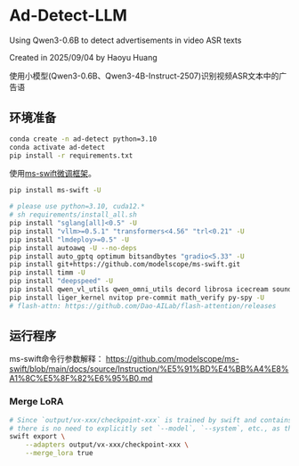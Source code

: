 # Ad-Detect-LLM
Using Qwen3-0.6B to detect advertisements in video ASR texts

Created in 2025/09/04 by Haoyu Huang

使用小模型(Qwen3-0.6B、Qwen3-4B-Instruct-2507)识别视频ASR文本中的广告语



## 环境准备
```bash
conda create -n ad-detect python=3.10
conda activate ad-detect
pip install -r requirements.txt
``` 

使用[ms-swift微调框架](https://github.com/modelscope/ms-swift/)。
```bash
pip install ms-swift -U

# please use python=3.10, cuda12.*
# sh requirements/install_all.sh
pip install "sglang[all]<0.5" -U
pip install "vllm>=0.5.1" "transformers<4.56" "trl<0.21" -U
pip install "lmdeploy>=0.5" -U
pip install autoawq -U --no-deps
pip install auto_gptq optimum bitsandbytes "gradio<5.33" -U
pip install git+https://github.com/modelscope/ms-swift.git
pip install timm -U
pip install "deepspeed" -U
pip install qwen_vl_utils qwen_omni_utils decord librosa icecream soundfile -U
pip install liger_kernel nvitop pre-commit math_verify py-spy -U
# flash-attn: https://github.com/Dao-AILab/flash-attention/releases
```

## 运行程序

ms-swift命令行参数解释：
https://github.com/modelscope/ms-swift/blob/main/docs/source/Instruction/%E5%91%BD%E4%BB%A4%E8%A1%8C%E5%8F%82%E6%95%B0.md

### Merge LoRA
```bash
# Since `output/vx-xxx/checkpoint-xxx` is trained by swift and contains an `args.json` file,
# there is no need to explicitly set `--model`, `--system`, etc., as they will be automatically read.
swift export \
    --adapters output/vx-xxx/checkpoint-xxx \
    --merge_lora true
```


